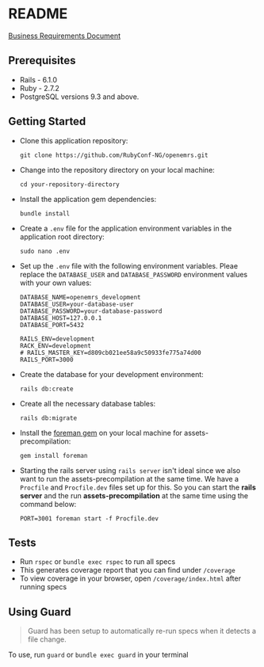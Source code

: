 # README

[Business Requirements Document](BRD.md)

## Prerequisites

* Rails - 6.1.0
* Ruby - 2.7.2
* PostgreSQL versions 9.3 and above.


## Getting Started

* Clone this application repository:

      git clone https://github.com/RubyConf-NG/openemrs.git

* Change into the repository directory on your local machine:

      cd your-repository-directory

* Install the application gem dependencies:

      bundle install

* Create a `.env` file for the application environment variables in the application root directory:

      sudo nano .env

* Set up the `.env` file with the following environment variables. Pleae replace the `DATABASE_USER` and `DATABASE_PASSWORD` environment values with your own values:

      DATABASE_NAME=openemrs_development
      DATABASE_USER=your-database-user
      DATABASE_PASSWORD=your-database-password
      DATABASE_HOST=127.0.0.1
      DATABASE_PORT=5432
      
      RAILS_ENV=development
      RACK_ENV=development
      # RAILS_MASTER_KEY=d809cb021ee58a9c50933fe775a74d00
      RAILS_PORT=3000

* Create the database for your development environment:

      rails db:create

* Create all the necessary database tables:

      rails db:migrate

* Install the [foreman gem](https://rubygems.org/gems/foreman) on your local machine for assets-precompilation:

      gem install foreman

* Starting the rails server using `rails server` isn't ideal since we also want to run the assets-precompilation at the same time. We have a `Procfile` and `Procfile.dev` files set up for this. So you can start the **rails server** and the run **assets-precompilation** at the same time using the command below:

      PORT=3001 foreman start -f Procfile.dev

## Tests

* Run `rspec` or `bundle exec rspec` to run all specs
* This generates coverage report that you can find under `/coverage`
* To view coverage in your browser, open `/coverage/index.html` after running specs

## Using Guard

> Guard has been setup to automatically re-run specs when it detects a file change.

To use, run `guard` or `bundle exec guard` in your terminal
